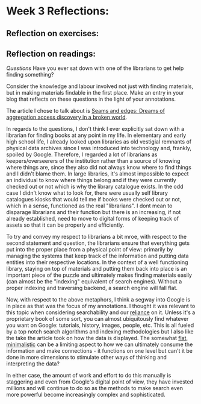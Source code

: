 # Week 3 Reflections:

## Reflection on exercises:


## Reflection on readings: 

*Questions*
Have you ever sat down with one of the librarians to get help finding something?  

Consider the knowledge and labour involved not just with finding materials, but in making materials findable in the first place. Make an entry in your blog that reflects on these questions in the light of your annotations.

The article I chose to talk about is [Seams and edges: Dreams of aggregation access discovery in a broken world](http://discontents.com.au/seams-and-edges-dreams-of-aggregation-access-discovery-in-a-broken-world/).

In regards to the questions, I don't think I ever explicitly sat down with a librarian for finding books at any point in my life. In elementary and early high school life, I already looked upon libraries as old vestigial remnants of physical data archives since I was introduced into technology and, frankly, spoiled by Google. Therefore, I regarded a lot of librarians as keepers/overseerers of the institution rather than a source of knowing where things are, since they also did not always know where to find things and I didn't blame them. In large libraries, it's almost impossible to expect an individual to know where things belong and if they were currently checked out or not which is why the library catalogue exists. In the odd case I didn't know what to look for, there were usually self library catalogues kiosks that would tell me if books were checked out or not, which in a sense, functioned as the real "librarians". I dont mean to disparage librarians and their function but there is an increasing, if not already established, need to move to digital forms of keeping track of assets so that it can be properly and efficiently. 

To try and convey my respect to librarians a bit mroe, with respect to the second statement and question, the librarians ensure that everything gets put into the proper place from a physical point of view: primarily by managing the systems that keep track of the information and putting data entities into their respective locations. In the context of a well functioning library, staying on top of materials and putting them back into place is an important piece of the puzzle and ultimately makes finding materials easily (can almost be the "indexing" equivalent of search engines). Without a proper indexing and traversing backend, a search engine will fall flat.

Now, with respect to the above metaphors, I think a segway into Google is in place as that was the focus of my annotations. I thought it was relevant to this topic when considering searchability and our [reliance](https://hyp.is/keaGRnwIEemZCz_Kt_3dJQ/discontents.com.au/seams-and-edges-dreams-of-aggregation-access-discovery-in-a-broken-world/) on it. Unless it's a proprietary book of some sort, you can almost ubiquitously find whatever you want on Google: tutorials, history, images, people, etc. This is all fueled by a top notch search algorithms and indexing methodologies but I also like the take the article took on how the data is displayed. The somewhat [flat, minimalistic](https://hyp.is/ClagZnwJEemDt9t-Jr7bfw/discontents.com.au/seams-and-edges-dreams-of-aggregation-access-discovery-in-a-broken-world/) can be a limiting aspect to how we can ultimately consume the information and make connections - it functions on one level but can't it be done in more dimensions to stimulate other ways of thinking and interpreting the data? 

In either case, the amount of work and effort to do this manually is staggering and even from Google's digital point of view, they have invested millions and will continue to do so as the methods to make search even more powerful become increasingly complex and sophisticated. 
